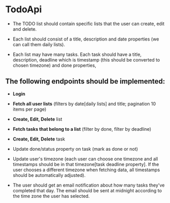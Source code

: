 # TodoApi

* The TODO list should contain specific lists that the user can create, edit and delete.

* Each list should consist of a title, description and date properties (we can call them daily lists).

* Each list may have many tasks. Each task should have a title, description, deadline which is timestamp (this should be converted to chosen timezone) and done properties,


## The following endpoints should be implemented:
- **Login**

- **Fetch all user lists** (filters by date[daily lists] and title; pagination 10 items per page)

- **Create, Edit, Delete** list

- **Fetch tasks that belong to a list** (filter by done, filter by deadline)

- **Create, Edit, Delete** task

- Update done/status property on task (mark as done or not)

- Update user's timezone (each user can choose one timezone and all timestamps should be in that timezone[task deadline property]. If the user chooses a different timezone when fetching data, all timestamps should be automatically adjusted).

- The user should get an email notification about how many tasks they've completed that day. The email should be sent at midnight according to the time zone the user has selected.
